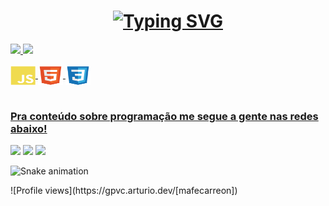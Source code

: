 <h1 align="center">
<a href="https://git.io/typing-svg"><img src="https://readme-typing-svg.demolab.com?font=Manrope&weight=500&size=40&duration=1&pause=1000&color=179C1E&center=falso&vCenter=falso&repeat=verdadeiro&width=500&height=100&lines=Maria+Fernanda+Carreon" alt="Typing SVG" /></a>
  </a>
</h1>


 <div>
   <a href="https://github.com/mafecarreon">
   <img height="180em" src="https://github-readme-stats.vercel.app/api?username=mafecarreon&show_icons=true&theme=dark&include_all_commits=true&count_private=true"/>
   <img height="180em" src="https://github-readme-stats.vercel.app/api/top-langs/?username=mafecarreon&layout=compact&langs_count=6&theme=dark"/>

</div>
<div style="display: inline_block"><br>
  <img align="center" alt="Js" height="30" width="40" src="https://raw.githubusercontent.com/devicons/devicon/master/icons/javascript/javascript-plain.svg">
  <img align="center" alt="HTML" height="30" width="40" src="https://raw.githubusercontent.com/devicons/devicon/master/icons/html5/html5-original.svg">
  <img align="center" alt="CSS" height="30" width="40" src="https://raw.githubusercontent.com/devicons/devicon/master/icons/css3/css3-original.svg">
</div>
 
 <br>
 
  ### Pra conteúdo sobre programação me segue a gente nas redes abaixo!
 
<div> 

  <a href="https://instagram.com/mafe.carreon" target="_blank"><img src="https://img.shields.io/badge/-Instagram-%23E4405F?style=for-the-badge&logo=instagram&logoColor=white" target="_blank"></a>
  <a href="mailto:mafecarreon19@gmail.com" ><img src="https://img.shields.io/badge/-Gmail-%23333?style=for-the-badge&logo=gmail&logoColor=white" target="_blank"></a>
  <a href="https://www.linkedin.com/in/maria-fernanda-carreon-candellero" target="_blank"><img src="https://img.shields.io/badge/-LinkedIn-%230077B5?style=for-the-badge&logo=linkedin&logoColor=white" target="_blank"></a> 
 
  ![Snake animation](https://github.com/mafecarreon/mafecarreon/blob/output/github-contribution-grid-snake.svg)

</div>
![Profile views](https://gpvc.arturio.dev/[mafecarreon])
